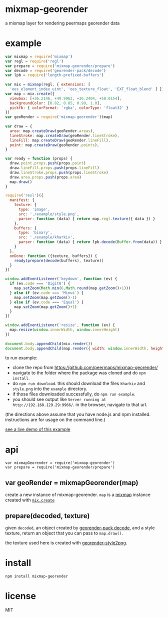 # mixmap-georender

a mixmap layer for rendering peermaps georender data

# example

```js
var mixmap = require('mixmap')
var regl = require('regl')
var prepare = require('mixmap-georender/prepare')
var decode = require('georender-pack/decode')
var lpb = require('length-prefixed-buffers')
 
var mix = mixmap(regl, { extensions: [
  'oes_element_index_uint', 'oes_texture_float', 'EXT_float_blend' ] })
var map = mix.create({ 
  viewbox: [+36.2146, +49.9962, +36.2404, +50.0154],
  backgroundColor: [0.82, 0.85, 0.99, 1.0],
  pickfb: { colorFormat: 'rgba', colorType: 'float32' }
})
var geoRender = require('mixmap-georender')(map)
 
var draw = {
  area: map.createDraw(geoRender.areas),
  lineStroke: map.createDraw(geoRender.lineStroke),
  lineFill: map.createDraw(geoRender.lineFill),
  point: map.createDraw(geoRender.points),
}

var ready = function (props) {
  draw.point.props.push(props.point)
  draw.lineFill.props.push(props.lineFill)
  draw.lineStroke.props.push(props.lineStroke)
  draw.area.props.push(props.area)
  map.draw()
}

require('resl')({
  manifest: {
    texture: {
      type: 'image',
      src: './example/style.png',
      parser: function (data) { return map.regl.texture({ data }) }
    },
    buffers: {
      type: 'binary',
      src: './example/kharkiv',
      parser: function (data) { return lpb.decode(Buffer.from(data)) }
    }
  },
  onDone: function ({texture, buffers}) {
    ready(prepare(decode(buffers), texture))
  }
})

window.addEventListener('keydown', function (ev) {
  if (ev.code === 'Digit0') {
    map.setZoom(Math.min(6,Math.round(map.getZoom()+1)))
  } else if (ev.code === 'Minus') {
    map.setZoom(map.getZoom()-1)
  } else if (ev.code === 'Equal') {
    map.setZoom(map.getZoom()+1)
  }
})

window.addEventListener('resize', function (ev) {
  map.resize(window.innerWidth, window.innerHeight)
})
 
document.body.appendChild(mix.render())
document.body.appendChild(map.render({ width: window.innerWidth, height: window.innerHeight }))
```

to run example:
* clone the repo from https://github.com/peermaps/mixmap-georender/
* navigate to the folder where the package was cloned and do `npm install`.
* do `npm run download`. this should download the files `kharkiv` and `style.png` into the `example` directory.
* if those files downloaded successfully, do `npm run example`.
* you should see output like `Server running at http://192.168.129.29:9966/`. in the browser, navigate to that url.

(the directions above assume that you have node.js and npm installed. instructions are for usage on the command line.)

[see a live demo of this example](https://kitties.neocities.org/mixmap-georender/kharkivdemo.html)

# api

```
var mixmapGeorender = require('mixmap-georender')
var prepare = require('mixmap-georender/prepare')
```

## var geoRender = mixmapGeorender(map)

create a new instance of mixmap-georender. `map` is a
[mixmap](https://github.com/peermaps/mixmap) instance created with
[`mix.create`](https://github.com/peermaps/mixmap#var-map--mixcreateopts)

## prepare(decoded, texture)

given `decoded`, an object created by [georender-pack
decode](https://github.com/peermaps/georender-pack/#decode), and a style texture,
return an object that you can pass to `map.draw()`.

the texture used here is created with
[georender-style2png](https://www.npmjs.com/package/georender-style2png).

# install

`npm install mixmap-georender`

# license

MIT
